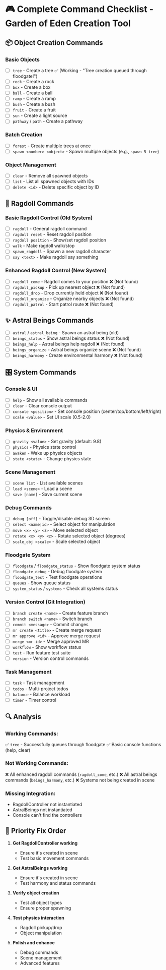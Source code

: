 # 🎮 Complete Command Checklist - Garden of Eden Creation Tool

## 📦 Object Creation Commands

### Basic Objects
- [ ] `tree` - Create a tree ✅ (Working - "Tree creation queued through floodgate!")
- [ ] `rock` - Create a rock
- [ ] `box` - Create a box
- [ ] `ball` - Create a ball
- [ ] `ramp` - Create a ramp
- [ ] `bush` - Create a bush
- [ ] `fruit` - Create a fruit
- [ ] `sun` - Create a light source
- [ ] `pathway` / `path` - Create a pathway

### Batch Creation
- [ ] `forest` - Create multiple trees at once
- [ ] `spawn <number> <object>` - Spawn multiple objects (e.g., `spawn 5 tree`)

### Object Management
- [ ] `clear` - Remove all spawned objects
- [ ] `list` - List all spawned objects with IDs
- [ ] `delete <id>` - Delete specific object by ID

## 🤖 Ragdoll Commands

### Basic Ragdoll Control (Old System)
- [ ] `ragdoll` - General ragdoll command
- [ ] `ragdoll reset` - Reset ragdoll position
- [ ] `ragdoll position` - Show/set ragdoll position
- [ ] `walk` - Make ragdoll walk/stop
- [ ] `spawn_ragdoll` - Spawn a new ragdoll character
- [ ] `say <text>` - Make ragdoll say something

### Enhanced Ragdoll Control (New System)
- [ ] `ragdoll_come` - Ragdoll comes to your position ❌ (Not found)
- [ ] `ragdoll_pickup` - Pick up nearest object ❌ (Not found)
- [ ] `ragdoll_drop` - Drop currently held object ❌ (Not found)
- [ ] `ragdoll_organize` - Organize nearby objects ❌ (Not found)
- [ ] `ragdoll_patrol` - Start patrol route ❌ (Not found)

## ✨ Astral Beings Commands
- [ ] `astral` / `astral_being` - Spawn an astral being (old)
- [ ] `beings_status` - Show astral beings status ❌ (Not found)
- [ ] `beings_help` - Astral beings help ragdoll ❌ (Not found)
- [ ] `beings_organize` - Astral beings organize scene ❌ (Not found)
- [ ] `beings_harmony` - Create environmental harmony ❌ (Not found)

## 🎛️ System Commands

### Console & UI
- [ ] `help` - Show all available commands
- [ ] `clear` - Clear console output
- [ ] `console <position>` - Set console position (center/top/bottom/left/right)
- [ ] `scale <value>` - Set UI scale (0.5-2.0)

### Physics & Environment
- [ ] `gravity <value>` - Set gravity (default: 9.8)
- [ ] `physics` - Physics state control
- [ ] `awaken` - Wake up physics objects
- [ ] `state <state>` - Change physics state

### Scene Management
- [ ] `scene list` - List available scenes
- [ ] `load <scene>` - Load a scene
- [ ] `save [name]` - Save current scene

### Debug Commands
- [ ] `debug [off]` - Toggle/disable debug 3D screen
- [ ] `select <name|id>` - Select object for manipulation
- [ ] `move <x> <y> <z>` - Move selected object
- [ ] `rotate <x> <y> <z>` - Rotate selected object (degrees)
- [ ] `scale_obj <scale>` - Scale selected object

### Floodgate System
- [ ] `floodgate` / `floodgate_status` - Show floodgate system status
- [ ] `floodgate_debug` - Debug floodgate system
- [ ] `floodgate_test` - Test floodgate operations
- [ ] `queues` - Show queue status
- [ ] `system_status` / `systems` - Check all systems status

### Version Control (Git Integration)
- [ ] `branch create <name>` - Create feature branch
- [ ] `branch switch <name>` - Switch branch
- [ ] `commit <message>` - Commit changes
- [ ] `mr create <title>` - Create merge request
- [ ] `mr approve <id>` - Approve merge request
- [ ] `merge <mr-id>` - Merge approved MR
- [ ] `workflow` - Show workflow status
- [ ] `test` - Run feature test suite
- [ ] `version` - Version control commands

### Task Management
- [ ] `task` - Task management
- [ ] `todos` - Multi-project todos
- [ ] `balance` - Balance workload
- [ ] `timer` - Timer control

## 🔍 Analysis

### Working Commands:
✅ `tree` - Successfully queues through floodgate
✅ Basic console functions (help, clear)

### Not Working Commands:
❌ All enhanced ragdoll commands (`ragdoll_come`, etc.)
❌ All astral beings commands (`beings_harmony`, etc.)
❌ Systems not being created in scene

### Missing Integration:
- RagdollController not instantiated
- AstralBeings not instantiated
- Console can't find the controllers

## 🎯 Priority Fix Order

1. **Get RagdollController working**
   - Ensure it's created in scene
   - Test basic movement commands

2. **Get AstralBeings working**
   - Ensure it's created in scene
   - Test harmony and status commands

3. **Verify object creation**
   - Test all object types
   - Ensure proper spawning

4. **Test physics interaction**
   - Ragdoll pickup/drop
   - Object manipulation

5. **Polish and enhance**
   - Debug commands
   - Scene management
   - Advanced features